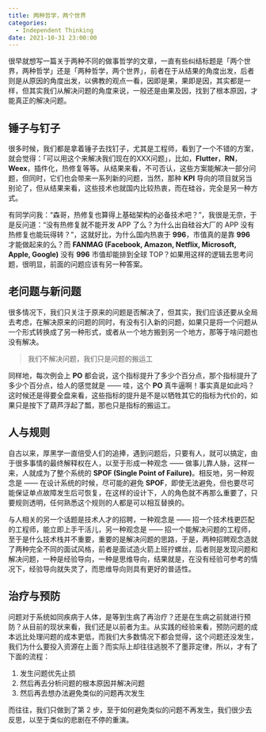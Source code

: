 ```yaml
---
title: 两种哲学，两个世界
categories:
  - Independent Thinking
date: 2021-10-31 23:00:00
---
```


很早就想写一篇关于两种不同的做事哲学的文章，一直有些纠结标题是「两个世界，两种哲学」还是「两种哲学，两个世界」，前者在于从结果的角度出发，后者则是从原因的角度出发，以佛教的观点一看，因即是果，果即是因，其实都是一样，但其实我们从解决问题的角度来说，一般还是由果及因，找到了根本原因，才能真正的解决问题。

## 锤子与钉子

很多时候，我们都是拿着锤子去找钉子，尤其是工程师，看到了一个不错的方案，就会觉得：「可以用这个来解决我们现在的XXX问题」，比如，__Flutter__，__RN__，__Weex__，插件化，热修复等等。从结果来看，不可否认，这些方案能解决一部分问题，但同时，它们也会带来一系列新的问题，当然，那种 __KPI__ 导向的项目就另当别论了，但从结果来看，这些技术也就国内比较热衷，而在硅谷，完全是另一种方式。

有同学问我：“森哥，热修复也算得上基础架构的必备技术吧？”，我很是无奈，于是反问道：“没有热修复就不能开发 APP 了么？为什么出自硅谷大厂的 APP 没有热修复也能玩得转？”，这就好比，为什么国内热衷于 __996__，市值真的是靠 __996__ 才能做起来的么？而 __FANMAG (Facebook, Amazon, Netflix, Microsoft, Apple, Google)__ 没有 __996__ 市值却能排到全球 TOP？如果用这样的逻辑去思考问题，很明显，前面的问题应该有另一种答案。

## 老问题与新问题

很多情况下，我们只关注于原来的问题是否解决了，但其实，我们应该还要从全局去考虑，在解决原来的问题的同时，有没有引入新的问题，如果只是将一个问题从一个形式转换成了另一种形式，或者从一个地方搬到另一个地方，那等于啥问题也没有解决。

> 我们不解决问题，我们只是问题的搬运工

同样地，每次例会上 __PO__ 都会说，这个指标提升了多少个百分点，那个指标提升了多少个百分点，给人的感觉就是 —— 哇，这个 __PO__ 真牛逼啊！事实真是如此吗？这时候还是得要全盘来看，这些指标的提升是不是以牺牲其它的指标为代价的，如果只是按下了葫芦浮起了瓢，那也只是指标的搬运工。

## 人与规则

自古以来，厚黑学一直倍受人们的追捧，遇到问题后，只要有人，就可以搞定，由于很多事情的最终解释权在人，以至于形成一种观念 —— 做事儿靠人脉，这样一来，人就成为了整个系统的 __SPOF (Single Point of Failure)__。相反地，另一种观念是 —— 在设计系统的时候，尽可能的避免 __SPOF__，即使无法避免，但也要尽可能保证单点故障发生后可恢复，在这样的设计下，人的角色就不再那么重要了，只要规则透明，任何熟悉这个规则的人都是可以相互替换的。

与人相关的另一个话题是技术人才的招聘，一种观念是 —— 招一个技术栈更匹配的工程师，能立即上手干活儿，另一种观念是 —— 招一个能解决问题的工程师，至于是什么技术栈并不重要，重要的是解决问题的思路，于是，两种招聘观念造就了两种完全不同的面试风格，前者是面试造火箭上班拧螺丝，后者则是发现问题和解决问题，一种是经验导向，一种是思维导向，结果就是，在没有经验可参考的情况下，经验导向就失灵了，而思维导向则具有更好的普适性。

## 治疗与预防

问题对于系统如同疾病于人体，是等到生病了再治疗？还是在生病之前就进行预防？从目前的现状来看，我们还是以前者为主。从实践的经验来看，预防问题的成本远比处理问题的成本更低，而我们大多数情况下都会觉得，这个问题还没发生，我们为什么要投入资源在上面？而实际上却往往逃脱不了墨菲定律，所以，才有了下面的流程：

1. 发生问题优先止损
1. 然后再去分析问题的根本原因并解决问题
1. 然后再去想办法避免类似的问题再次发生

而往往，我们只做到了第 2 步，至于如何避免类似的问题不再发生，我们很少去反思，以至于类似的悲剧在不停的重演。
